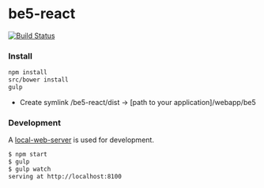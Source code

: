 # be5-react
[![Build Status](https://travis-ci.org/DevelopmentOnTheEdge/be5-react.svg?branch=master)](https://travis-ci.org/DevelopmentOnTheEdge/be5-react)


### Install
```sh
npm install
src/bower install
gulp
```
- Create symlink /be5-react/dist -> [path to your application]/webapp/be5

### Development
A [local-web-server](https://github.com/lwsjs/local-web-server) is used for development.

```sh
$ npm start
$ gulp
$ gulp watch
serving at http://localhost:8100
```
